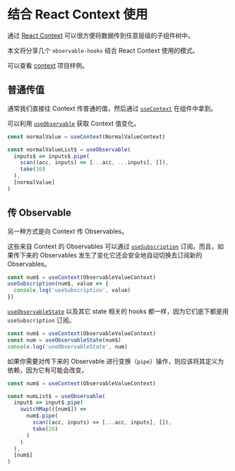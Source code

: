 # 结合 React Context 使用

通过 [React Context](https://reactjs.org/docs/context.html) 可以很方便将数据传到任意层级的子组件树中。

本文将分享几个 `observable-hooks` 结合 React Context 使用的模式。

可以查看 [context](/examples/context.html) 项目样例。

## 普通传值

通常我们直接往 Context 传普通的值，然后通过 [`useContext`](https://reactjs.org/docs/hooks-reference.html#usecontext) 在组件中拿到。

可以利用 [`useObservable`](./README/md#useobservable) 获取 Context 值变化。

```javascript
const normalValue = useContext(NormalValueContext)

const normalValueList$ = useObservable(
  inputs$ => inputs$.pipe(
    scan((acc, inputs) => [...acc, ...inputs], []),
    take(10)
  ),
  [normalValue]
)
```

## 传 Observable

另一种方式是向 Context 传 Observables。

这些来自 Context 的 Observables 可以通过 [`useSubscription`](./README/md#usesubscription) 订阅。而且，如果传下来的 Observables 发生了变化它还会安全地自动切换去订阅新的 Observables。

```javascript
const num$ = useContext(ObservableValueContext)
useSubscription(num$, value => {
  console.log('useSubscription', value)
})
```

[`useObservableState`](./README/md#useobservablestate) 以及其它 state 相关的 hooks 都一样，因为它们底下都是用 `useSubscription` 订阅。

```javascript
const num$ = useContext(ObservableValueContext)
const num = useObservableState(num$)
console.log('useObservableState', num)
```

如果你需要对传下来的 Observable 进行变换（`pipe`）操作，则应该将其定义为依赖，因为它有可能会改变。

```javascript
const num$ = useContext(ObservableValueContext)

const numList$ = useObservable(
  input$ => input$.pipe(
    switchMap(([num$]) =>
      num$.pipe(
        scan((acc, inputs) => [...acc, inputs], []),
        take(20)
      )
    )
  ),
  [num$]
)
```
